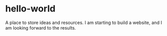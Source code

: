 # hello-world
A place to store ideas and resources. 
I am starting to build a website, and I am looking forward to the results. 
